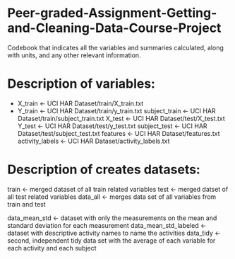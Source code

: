# Peer-graded-Assignment-Getting-and-Cleaning-Data-Course-Project

Codebook that indicates all the variables and summaries calculated, along with units, and any other relevant information.

# Description of variables:

- X_train <- UCI HAR Dataset/train/X_train.txt
- Y_train <- UCI HAR Dataset/train/y_train.txt
subject_train <- UCI HAR Dataset/train/subject_train.txt
X_test <- UCI HAR Dataset/test/X_test.txt
Y_test <- UCI HAR Dataset/test/y_test.txt
subject_test <- UCI HAR Dataset/test/subject_test.txt
features <- UCI HAR Dataset/features.txt
activity_labels <- UCI HAR Dataset/activity_labels.txt

# Description of creates datasets:

train <- merged dataset of all train related variables
test <- merged datset of all test related variables
data_all <- merges data set of all variables from train and test

data_mean_std <- dataset with only the measurements on the mean and standard deviation for each measurement
data_mean_std_labeled <- dataset with descriptive activity names to name the activities
data_tidy <- second, independent tidy data set with the average of each variable for each activity and each subject
